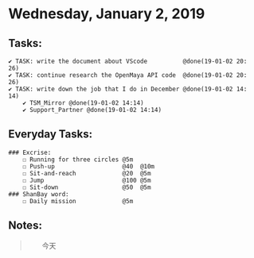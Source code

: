 # Wednesday, January 2, 2019

## Tasks:
    ✔ TASK: write the document about VScode          @done(19-01-02 20: 26)
    ✔ TASK: continue research the OpenMaya API code  @done(19-01-02 20: 26)
    ✔ TASK: write down the job that I do in December @done(19-01-02 14: 14)
        ✔ TSM_Mirror @done(19-01-02 14:14)
        ✔ Support_Partner @done(19-01-02 14:14)



## Everyday Tasks:
    ### Excrise:
        ☐ Running for three circles @5m
        ☐ Push-up                   @40  @10m
        ☐ Sit-and-reach             @20  @5m
        ☐ Jump                      @100 @5m
        ☐ Sit-down                  @50  @5m
    ### ShanBay word:
        ☐ Daily mission             @5m

## Notes:
> &emsp;&emsp;今天
